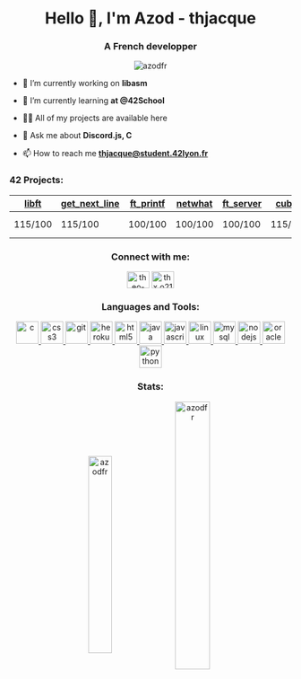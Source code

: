 <h1 align="center">Hello 👋, I'm Azod - thjacque</h1>
<h3 align="center">A French developper</h3>

<p align="center"> <img src="https://komarev.com/ghpvc/?username=azodfr&label=Profile%20views&color=0e75b6&style=flat" alt="azodfr" /> </p>

- 🔭 I’m currently working on **libasm**

- 🌱 I’m currently learning **at @42School**

- 👨‍💻 All of my projects are available here

- 💬 Ask me about **Discord.js, C**

- 📫 How to reach me **thjacque@student.42lyon.fr**

<h3 align="left">42 Projects:</h3>

|[libft](https://github.com/AzodFR/libft) | [get_next_line](https://github.com/AzodFR/get_next_line) | [ft_printf](https://github.com/AzodFR/ft_printf) | [netwhat](https://github.com/AzodFR/netwhat) | [ft_server](https://github.com/AzodFR/ft_server) | [cub3d](https://github.com/AzodFR/cub3d) | [libasm](https://github.com/AzodFR/libasm) | ft_service |
|---------|---------|---------|---------|---------|---------|---------|----------------|
| 115/100 | 115/100 | 100/100 | 100/100 | 100/100 | 115/100 | 100/100 | IN PROGRESS... |

<h3 align="center">Connect with me:</h3>
<p align="center">
<a href="https://linkedin.com/in/theo-jacq" target="blank"><img align="center" src="https://cdn.jsdelivr.net/npm/simple-icons@3.0.1/icons/linkedin.svg" alt="theo-jacq" height="30" width="40" /></a>
<a href="https://instagram.com/thx.o21_" target="blank"><img align="center" src="https://cdn.jsdelivr.net/npm/simple-icons@3.0.1/icons/instagram.svg" alt="thx.o21_" height="30" width="40" /></a>
</p>

<h3 align="center">Languages and Tools:</h3>
<p align="center"> <a href="https://www.cprogramming.com/" target="_blank"> <img src="https://devicons.github.io/devicon/devicon.git/icons/c/c-original.svg" alt="c" width="40" height="40"/> </a> <a href="https://www.w3schools.com/css/" target="_blank"> <img src="https://devicons.github.io/devicon/devicon.git/icons/css3/css3-original-wordmark.svg" alt="css3" width="40" height="40"/> </a> <a href="https://git-scm.com/" target="_blank"> <img src="https://www.vectorlogo.zone/logos/git-scm/git-scm-icon.svg" alt="git" width="40" height="40"/> </a> <a href="https://heroku.com" target="_blank"> <img src="https://www.vectorlogo.zone/logos/heroku/heroku-icon.svg" alt="heroku" width="40" height="40"/> </a> <a href="https://www.w3.org/html/" target="_blank"> <img src="https://devicons.github.io/devicon/devicon.git/icons/html5/html5-original-wordmark.svg" alt="html5" width="40" height="40"/> </a> <a href="https://www.java.com" target="_blank"> <img src="https://devicons.github.io/devicon/devicon.git/icons/java/java-original-wordmark.svg" alt="java" width="40" height="40"/> </a> <a href="https://developer.mozilla.org/en-US/docs/Web/JavaScript" target="_blank"> <img src="https://devicons.github.io/devicon/devicon.git/icons/javascript/javascript-original.svg" alt="javascript" width="40" height="40"/> </a> <a href="https://www.linux.org/" target="_blank"> <img src="https://devicons.github.io/devicon/devicon.git/icons/linux/linux-original.svg" alt="linux" width="40" height="40"/> </a> <a href="https://www.mysql.com/" target="_blank"> <img src="https://devicons.github.io/devicon/devicon.git/icons/mysql/mysql-original-wordmark.svg" alt="mysql" width="40" height="40"/> </a> <a href="https://nodejs.org" target="_blank"> <img src="https://devicons.github.io/devicon/devicon.git/icons/nodejs/nodejs-original-wordmark.svg" alt="nodejs" width="40" height="40"/> </a> <a href="https://www.oracle.com/" target="_blank"> <img src="https://devicons.github.io/devicon/devicon.git/icons/oracle/oracle-original.svg" alt="oracle" width="40" height="40"/> </a> <a href="https://www.python.org" target="_blank"> <img src="https://devicons.github.io/devicon/devicon.git/icons/python/python-original.svg" alt="python" width="40" height="40"/> </a> </p>

<h3 align="center">Stats:</h3>
<p align="center"><img align="center" src="https://github-readme-stats.vercel.app/api/top-langs?username=azodfr&show_icons=true&locale=en&layout=compact" alt="azodfr" height="30%" width="29%"/>&nbsp;<img align="center" src="https://github-readme-stats.vercel.app/api?username=azodfr&show_icons=true&locale=en" alt="azodfr" height="35%" width="35%" /></p>
